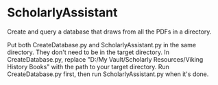 # ScholarlyAssistant
Create and query a database that draws from all the PDFs in a directory.

Put both CreateDatabase.py and ScholarlyAssistant.py in the same directory. They don't need to be in the target directory. In CreateDatabase.py, replace "D:/My Vault/Scholarly  Resources/Viking History Books" with the path to your target directory. Run CreateDatabase.py first, then run ScholarlyAssistant.py when it's done.
